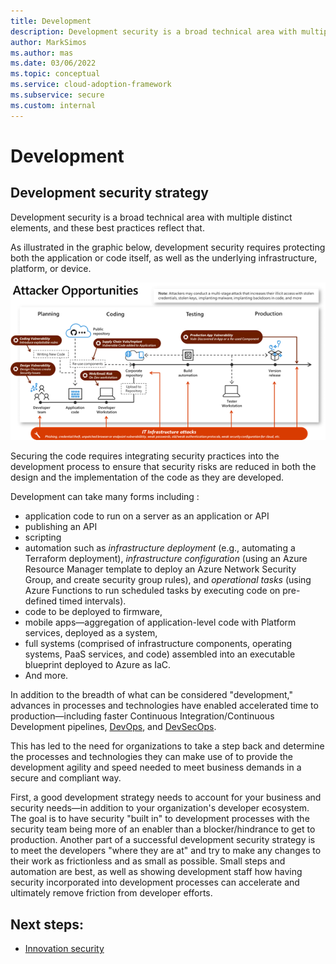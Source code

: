 ```yaml
---
title: Development
description: Development security is a broad technical area with multiple distinct elements, and these best practices reflect that.
author: MarkSimos
ms.author: mas
ms.date: 03/06/2022
ms.topic: conceptual
ms.service: cloud-adoption-framework
ms.subservice: secure
ms.custom: internal
---
```


# Development

## Development security strategy

Development security is a broad technical area with multiple distinct elements, and these best practices reflect that. 

As illustrated in the graphic below, development security requires protecting both the application or code itself, as well as the underlying infrastructure, platform, or device.

![Attacker Opportunities](./media/development-lifecycle-attacker-opportunities.png)

Securing the code requires integrating security practices into the development process to ensure that security risks are reduced in both the design and the implementation of the code as they are developed. 

Development can take many forms including :
- application code to run on a server as an application or API
- publishing an API
- scripting
- automation such as *infrastructure deployment* (e.g., automating a Terraform deployment), *infrastructure configuration* (using an Azure Resource Manager template to deploy an Azure Network Security Group, and create security group rules), and *operational tasks* (using Azure Functions to run scheduled tasks by executing code on pre-defined timed intervals).
- code to be deployed to firmware,
- mobile apps—aggregation of application-level code with Platform services, deployed as a system,
- full systems (comprised of infrastructure components, operating systems, PaaS services, and code) assembled into an executable blueprint deployed to Azure as IaC.
- And more.

In addition to the breadth of what can be considered "development," advances in processes and technologies have enabled accelerated time to production—including faster Continuous Integration/Continuous Development pipelines, [DevOps](/devops/what-is-devops), and [DevSecOps](/devops/operate/security-in-devops).

This has led to the need for organizations to take a step back and determine the processes and technologies they can make use of to provide the development agility and speed needed to meet business demands in a secure and compliant way.

First, a good development strategy needs to account for your business and security needs—in addition to your organization's developer ecosystem. The goal is to have security "built in" to development processes with the security team being more of an enabler than a blocker/hindrance to get to production. Another part of a successful development security strategy is to meet the developers "where they are at" and try to make any changes to their work as frictionless and as small as possible. Small steps and automation are best, as well as showing development staff how having security incorporated into development processes can accelerate and ultimately remove friction from developer efforts.

## Next steps:

- [Innovation security](development-innovation-security.md)
